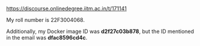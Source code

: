https://discourse.onlinedegree.iitm.ac.in/t/171141

My roll number is 22F3004068.</p>
<p>Additionally, my Docker image ID was <strong>d2f27c03b878</strong>, but the ID mentioned in the email was <strong>dfac8596cd4c</strong>.